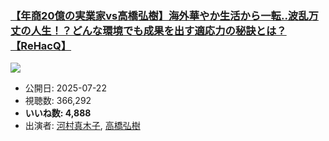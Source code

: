 ### [【年商20億の実業家vs高橋弘樹】海外華やか生活から一転..波乱万丈の人生！？どんな環境でも成果を出す適応力の秘訣とは？【ReHacQ】](https://www.youtube.com/watch?v=so5AsG4q1NA)
[![](https://img.youtube.com/vi/so5AsG4q1NA/sddefault.jpg)](https://www.youtube.com/watch?v=so5AsG4q1NA)
-   公開日: 2025-07-22
-   視聴数: 366,292
-   **いいね数: 4,888**
-   出演者: [河村真木子](/rehacq_fan/people/河村真木子 "wikilink"), [高橋弘樹](/rehacq_fan/people/高橋弘樹 "wikilink")
